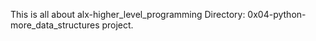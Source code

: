 This is all about alx-higher_level_programming
Directory: 0x04-python-more_data_structures project.

